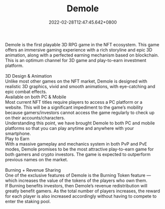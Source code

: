 ﻿---
title: "Demole"
description: "Demole is a vast monster world on Blockchains."
lead: "Demole is a vast monster world on Blockchains."
date: 2022-02-28T12:47:45.642+0800
lastmod: 2022-02-28T12:47:45.642+0800
draft: false
featuredImage: ["100_demole.jpg"]
score: "0"
status: "Development"
blockchain: ["Ethereum"]
nft_support: "Yes"
free_to_play: "NFT"
play_to_earn: ["NFT","Crypto"]
website: "https://www.demole.io/?utm_source=PlayToEarn.net&utm_medium=organic&utm_campaign=gamepage"
twitter: "https://twitter.com/demoleio"
discord: "https://discord.com/invite/demole"
telegram: "https://t.me/Demole_Official"
github: 
youtube: 
twitch: 
facebook: 
instagram: 
reddit: 
medium: "https://medium.com/@Demole.io/demole-about-the-project-99f8dddb3e71"
steam: 
gitbook: 
googleplay: 
appstore: 

  
    
categories: ["games"]
games: ["Collectible","DeFi","RPG"]
toc: false
pinned: false
weight: 
---
Demole is the first playable 3D RPG game in the NFT ecosystem. This game offers an immersive gaming experience with a rich storyline and epic 3D animation, along with a perfected earning mechanism based on blockchain. This is an optimum channel for 3D game and play-to-earn investment platform.<br> <br> 3D Design &amp; Animation<br> Unlike most other games on the NFT market, Demole is designed with realistic 3D graphics, vivid and smooth animations, with eye-catching and epic combat effects.<br> Available on both PC &amp; Mobile<br> Most current NFT titles require players to access a PC platform or a website. This will be a significant impediment to the game’s mobility because gamers/investors cannot access the game regularly to check up on their accounts/characters.<br> Understanding this point, we have brought Demole to both PC and mobile platforms so that you can play anytime and anywhere with your smartphone.<br> Play to Earn<br> With a massive gameplay and mechanics system in both PvP and PvE modes, Demole promises to be the most attractive play-to-earn game for both gamers and crypto investors. The game is expected to outperform previous names on the market.<br> <br> Burning + Revenue Sharing<br> One of the exclusive features of Demole is the Burning Token feature — which increases the value of the tokens of the players who own them.<br> If Burning benefits investors, then Demole’s revenue redistribution will greatly benefit gamers. As the total number of players increases, the reward for each player is also increased accordingly without having to compete to enter the staking pool.